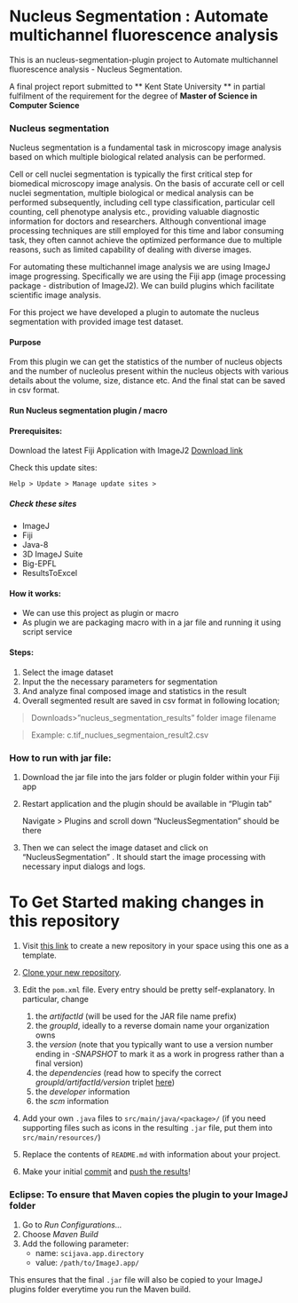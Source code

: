 # Nucleus Segmentation : Automate multichannel fluorescence analysis

This is an nucleus-segmentation-plugin project to Automate multichannel fluorescence analysis - Nucleus Segmentation.

A final project report submitted to ** Kent State University ** in partial fulfilment of the requirement for the degree of **Master of Science in Computer Science**


### Nucleus segmentation

Nucleus segmentation is a fundamental task in microscopy image analysis based on which multiple biological related analysis can be performed. 

Cell or cell nuclei segmentation is typically the first critical step for biomedical microscopy image analysis. On the basis of accurate cell or cell nuclei segmentation, multiple biological or medical analysis can be performed subsequently, including cell type classification, particular cell counting, cell phenotype analysis etc., providing valuable diagnostic information for doctors and researchers. Although conventional image processing techniques are still employed for this time and labor consuming task, they often cannot achieve the optimized performance due to multiple reasons, such as limited capability of dealing with diverse images.

For automating these multichannel image analysis we are using ImageJ image progressing. Specifically we are using the Fiji app (image processing package - distribution of ImageJ2). We can build plugins which facilitate scientific image analysis.

For this project we have developed a plugin to automate the nucleus segmentation with provided image test dataset.

#### Purpose

From this plugin we can get the statistics of the number of nucleus objects and the number of nucleolus present within the nucleus objects with various details about the volume, size, distance etc. And the final stat can be saved in csv format.


#### Run Nucleus segmentation plugin / macro


#### Prerequisites:

Download the latest Fiji Application with ImageJ2
[Download link](https://imagej.net/software/fiji/downloads)

Check this update sites:

```
Help > Update > Manage update sites > 
```

##### Check these sites
-  ImageJ
- Fiji
- Java-8
- 3D ImageJ Suite
- Big-EPFL
- ResultsToExcel


#### How it works:

- We can use this project as plugin or macro
- As plugin we are packaging macro with in a jar file and running it using script service


#### Steps:

1. Select the image dataset
2. Input the the necessary parameters for segmentation
3. And analyze final composed image and statistics in the result
4. Overall segmented result are saved in csv format in following location;

> Downloads>”nucleus_segmentation_results” folder image filename

> Example: c.tif_nuclues_segmentaion_result2.csv


###  How to run with jar file:

1. Download the jar file into the jars folder or plugin folder within your Fiji app

2. Restart application and the plugin should be available in “Plugin tab”

	Navigate > Plugins and scroll down “NucleusSegmentation” should be there

3. Then we can select the image dataset and click on “NucleusSegmentation” . It should start the image processing with necessary input dialogs and logs.



To Get Started making changes in this repository
===========================================

1. Visit [this link](https://github.com/RajanKent/nucleus-segmentation-plugin.git)
   to create a new repository in your space using this one as a template.

2. [Clone your new repository](https://help.github.com/en/articles/cloning-a-repository).

3. Edit the `pom.xml` file. Every entry should be pretty self-explanatory.
   In particular, change
    1. the *artifactId* (will be used for the JAR file name prefix)
    2. the *groupId*, ideally to a reverse domain name your organization owns
    3. the *version* (note that you typically want to use a version number
       ending in *-SNAPSHOT* to mark it as a work in progress rather than a
       final version)
    4. the *dependencies* (read how to specify the correct
       *groupId/artifactId/version* triplet
       [here](https://imagej.net/Maven#How_to_find_a_dependency.27s_groupId.2FartifactId.2Fversion_.28GAV.29.3F))
    5. the *developer* information
    6. the *scm* information

3. Add your own `.java` files to `src/main/java/<package>/` (if you need supporting files such as icons
   in the resulting `.jar` file, put them into `src/main/resources/`)

4. Replace the contents of `README.md` with information about your project.

5. Make your initial
   [commit](https://help.github.com/en/desktop/contributing-to-projects/committing-and-reviewing-changes-to-your-project) and
   [push the results](https://help.github.com/en/articles/pushing-commits-to-a-remote-repository)!

### Eclipse: To ensure that Maven copies the plugin to your ImageJ folder

1. Go to _Run Configurations..._
2. Choose _Maven Build_
3. Add the following parameter:
    - name: `scijava.app.directory`
    - value: `/path/to/ImageJ.app/`

This ensures that the final `.jar` file will also be copied to
your ImageJ plugins folder everytime you run the Maven build.

